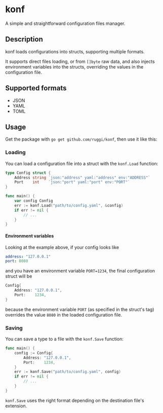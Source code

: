 # konf

A simple and straightforward configuration files manager.

## Description

konf loads configurations into structs, supporting multiple formats.

It supports direct files loading, or from `[]byte` raw data, and also injects environment variables into the structs, overriding the values in the configuration file.

## Supported formats

* JSON
* YAML
* TOML

## Usage

Get the package with `go get github.com/ruggi/konf`, then use it like this:

### Loading

You can load a configuration file into a struct with the `konf.Load` function:

```go
type Config struct {
	Address string `json:"address" yaml:"address" env:"ADDRESS"`
	Port    int    `json:"port" yaml:"port" env:"PORT"`
}

func main() {
	var config Config
	err := konf.Load("path/to/config.yaml", &config)
	if err != nil {
		// ...
	}
}
```

#### Environment variables

Looking at the example above, if your config looks like
```yaml
address: "127.0.0.1"
port: 8080
```

and you have an environment variable `PORT=1234`, the final configuration struct will be
```go
Config{
    Address: "127.0.0.1",
    Port:    1234,
}
```

because the environment variable `PORT` (as specified in the struct's tag) overrides the value `8080` in the loaded configuration file.

### Saving

You can save a type to a file with the `konf.Save` function:

```go
func main() {
	config := Config{
		Address: "127.0.0.1",
		Port:    1234,
	}
	err := konf.Save("path/to/config.yaml", config)
	if err != nil {
		// ...
	}
}
```

`konf.Save` uses the right format depending on the destination file's extension.